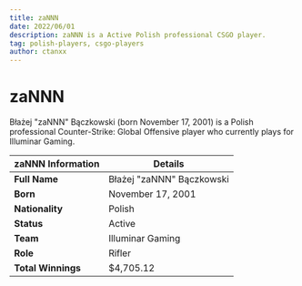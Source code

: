 ```yaml
---
title: zaNNN
date: 2022/06/01
description: zaNNN is a Active Polish professional CSGO player.
tag: polish-players, csgo-players
author: ctanxx
---
```


# zaNNN

Błażej "zaNNN" Bączkowski (born November 17, 2001) is a Polish professional Counter-Strike: Global Offensive player who currently plays for Illuminar Gaming.

| **zaNNN Information** | **Details**               |
| --------------------- | ------------------------- |
| **Full Name**         | Błażej "zaNNN" Bączkowski |
| **Born**              | November 17, 2001         |
| **Nationality**       | Polish                    |
| **Status**            | Active                    |
| **Team**              | Illuminar Gaming          |
| **Role**              | Rifler                    |
| **Total Winnings**    | $4,705.12                 |